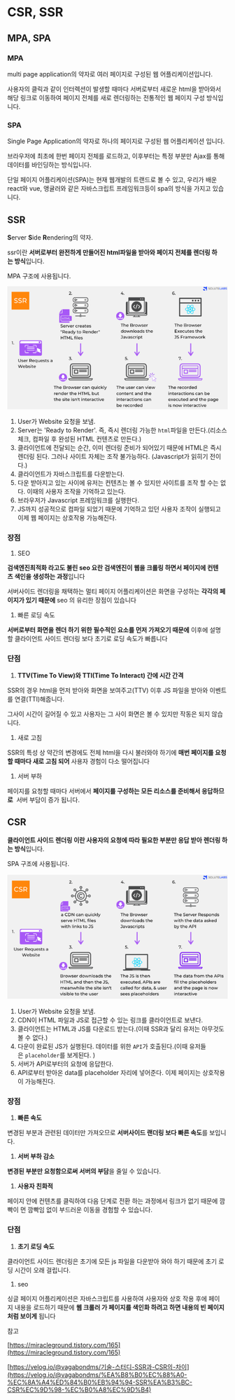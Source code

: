 # CSR, SSR

## MPA, SPA

### MPA

multi page application의 약자로 여러 페이지로 구성된 웹 어플리케이션입니다.

사용자의 클릭과 같이 인터렉션이 발생할 때마다 서버로부터 새로운 html을 받아와서 해당 링크로 이동하여 페이지 전체를 새로 렌더링하는 전통적인 웹 페이지 구성 방식입니다.

### SPA

Single Page Application의 약자로 하나의 페이지로 구성된 웹 어플리케이션 입니다.

브라우저에 최초에 한번 페이지 전체를 로드하고, 이후부터는 특정 부분만 Ajax를 통해 데이터를 바인딩하는 방식입니다.

단일 페이지 어플리케이션(SPA)는 현재 웹개발의 트랜드로 볼 수 있고, 우리가 배운 react와 vue, 앵귤러와 같은 자바스크립트 프레임워크등이 spa의 방식을 가지고 있습니다.

## SSR

**S**erver **S**ide **R**endering의 약자.

ssr이란 **서버로부터 완전하게 만들어진 html파일을 받아와 페이지 전체를 렌더링 하는 방식**입니다.

MPA 구조에 사용됩니다.

![Untitled](CSR,%20SSR%20f31a81ba1e1949529b453bdd5aff3855/Untitled.png)

1. User가 Website 요청을 보냄.
2. Server는 'Ready to Render'. 즉, 즉시 렌더링 가능한 `html`파일을 만든다.(리소스 체크, 컴파일 후 완성된 HTML 컨텐츠로 만든다.)
3. 클라이언트에 전달되는 순간, 이미 렌더링 준비가 되어있기 때문에 HTML은 즉시 렌더링 된다. 그러나 사이트 자체는 조작 불가능하다. (Javascript가 읽히기 전이다.)
4. 클라이언트가 자바스크립트를 다운받는다.
5. 다운 받아지고 있는 사이에 유저는 컨텐츠는 볼 수 있지만 사이트를 조작 할 수는 없다. 이때의 사용자 조작을 기억하고 있는다.
6. 브라우저가 Javascript 프레임워크를 실행한다.
7. JS까지 성공적으로 컴파일 되었기 때문에 기억하고 있던 사용자 조작이 실행되고 이제 웹 페이지는 상호작용 가능해진다.

### 장점

1. SEO

**검색엔진최적화 라고도 불린 seo 요란 검색엔진이 웹을 크롤링 하면서 페이지에 컨텐츠 색인을 생성하는 과정**입니다

서버사이드 렌더링을 채택하는 멀티 페이지 어플리케이션은 화면을 구성하는 **각각의 페이지가 있기 때문에** seo 의 유리한 장점이 있습니다

1. 빠른 로딩 속도

**서버로부터 화면을 렌더 하기 위한 필수적인 요소를 먼저 가져오기 때문에** 이후에 설명할 클라이언트 사이드 렌더링 보다 초기로 로딩 속도가 빠릅니다

### 단점

1. **TTV(Time To View)와 TTI(Time To Interact) 간에 시간 간격**

SSR의 경우 html을 먼저 받아와 화면을 보여주고(TTV) 이후 JS 파일을 받아와 이벤트를 연결(TTI)해줍니다.

그사이 시간이 길어질 수 있고 사용자는 그 사이 화면은 볼 수 있지만 작동은 되지 않습니다.

1. 새로 고침

SSR의 특성 상 약간의 변경에도 전체 html을 다시 불러와야 하기에 **매번 페이지를 요청할 때마다 새로 고침 되어** 사용자 경험이 다소 떨어집니다

1. 서버 부하

페이지를 요청할 때마다 서버에서 **페이지를 구성하는 모든 리소스를 준비해서 응답하므로**
 서버 부담이 증가 됩니다.

## CSR

**클라이언트 사이드 렌더링 이란 사용자의 요청에 따라 필요한 부분만 응답 받아 렌더링 하는 방식**입니다.

SPA 구조에 사용됩니다.

![Untitled](CSR,%20SSR%20f31a81ba1e1949529b453bdd5aff3855/Untitled%201.png)

1. User가 Website 요청을 보냄.
2. CDN이 HTML 파일과 JS로 접근할 수 있는 링크를 클라이언트로 보낸다.
3. 클라이언트는 HTML과 JS를 다운로드 받는다.(이때 SSR과 달리 유저는 아무것도 볼 수 없다.)
4. 다운이 완료된 JS가 실행된다. 데이터를 위한 `API`가 호출된다.(이때 유저들은 `placeholder`를 보게된다. )
5. 서버가 API로부터의 요청에 응답한다.
6. API로부터 받아온 data를 placeholder 자리에 넣어준다. 이제 페이지는 상호작용이 가능해진다.

### 장점

1. **빠른 속도**

변경된 부분과 관련된 데이터만 가져오므로 **서버사이드 랜더링 보다 빠른 속도**를 보입니다.

1. **서버 부하 감소**

**변경된 부분만 요청함으로써 서버의 부담**을 줄일 수 있습니다.

1. **사용자 친화적**

페이지 안에 컨텐츠를 클릭하여 다음 단계로 전환 하는 과정에서 링크가 없기 때문에 깜빡이 먼 깜빡임 없이 부드러운 이동을 경험할 수 있습니다.

### 단점

1. **초기 로딩 속도**

클라이언트 사이드 렌더링은 초기에 모든 js 파일을 다운받아 와야 하기 때문에 초기 로딩 시간이 오래 걸립니다.

1. seo

싱글 페이지 어플리케이션은 자바스크립트를 사용하여 사용자와 상호 작용 후에 페이지 내용을 로드하기 때문에 **웹 크롤러 가 페이지를 색인화 하려고 하면 내용의 빈 페이지처럼 보이게** 됩니다

참고

[https://miracleground.tistory.com/165](https://miracleground.tistory.com/165)

[https://velog.io/@vagabondms/기술-스터디-SSR과-CSR의-차이](https://velog.io/@vagabondms/%EA%B8%B0%EC%88%A0-%EC%8A%A4%ED%84%B0%EB%94%94-SSR%EA%B3%BC-CSR%EC%9D%98-%EC%B0%A8%EC%9D%B4)